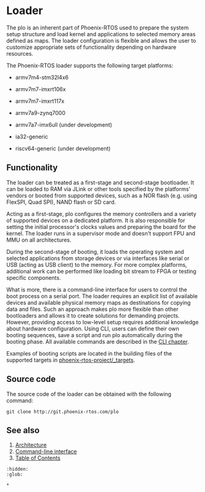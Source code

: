 # Loader

The plo is an inherent part of Phoenix-RTOS used to prepare the system setup structure and load kernel and applications
 to selected memory areas defined as maps.
The loader configuration is flexible and allows the user to customize appropriate sets of functionality depending on
 hardware resources.

The Phoenix-RTOS loader supports the following target platforms:

* armv7m4-stm32l4x6

* armv7m7-imxrt106x

* armv7m7-imxrt117x

* armv7a9-zynq7000

* armv7a7-imx6ull (under development)

* ia32-generic

* riscv64-generic (under development)

## Functionality

The loader can be treated as a first-stage and second-stage bootloader. It can be loaded to RAM via JLink or other tools
specified by the platforms' vendors or booted from supported devices, such as a NOR flash (e.g. using FlexSPI,
Quad SPI), NAND flash or SD card.

Acting as a first-stage, plo configures the memory controllers and a variety of supported devices on a dedicated
platform. It is also responsible for setting the initial processor's clocks values and preparing the board for the
kernel. The loader runs in a supervisor mode and doesn't support FPU and MMU on all architectures.

During the second-stage of booting, it loads the operating system and selected applications from storage devices or via
interfaces like serial or USB (acting as USB client) to the memory. For more complex platforms, additional work can
be performed like loading bit stream to FPGA or testing specific components.

What is more, there is a command-line interface for users to control the boot process on a serial port. The loader
requires an explicit list of available devices and available physical memory maps as destinations for copying data and
files. Such an approach makes plo more flexible than other bootloaders and allows it to create solutions for demanding
projects. However, providing access to low-level setup requires additional knowledge about hardware configuration.
Using CLI, users can define their own booting sequences, save a script and run plo automatically during the booting
phase. All available commands are described in the [CLI chapter](cli.md).

Examples of booting scripts are located in the building files of the supported targets in
[phoenix-rtos-project/_targets](https://github.com/phoenix-rtos/phoenix-rtos-project/tree/master/_targets).

## Source code

The source code of the loader can be obtained with the following command:

>
    git clone http://git.phoenix-rtos.com/plo

## See also

1. [Architecture](architecture.md)
2. [Command-line interface](cli.md)
3. [Table of Contents](../index.md)

```{toctree}
:hidden:
:glob:

*
```
